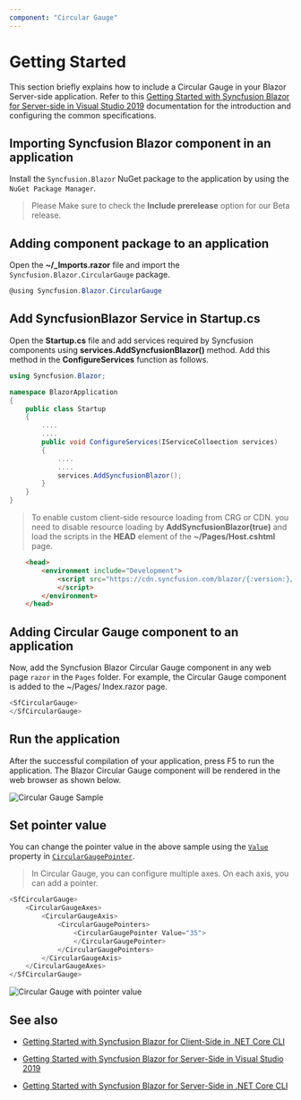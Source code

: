 ```yaml
---
component: "Circular Gauge"
---
```


# Getting Started

This section briefly explains how to include a Circular Gauge in your Blazor Server-side application. Refer to this [Getting Started with Syncfusion Blazor for Server-side in Visual Studio 2019](https://blazor.syncfusion.com/documentation/getting-started/vs-blazor/) documentation for the introduction and configuring the common specifications.

## Importing Syncfusion Blazor component in an application

Install the `Syncfusion.Blazor` NuGet package to the application by using the `NuGet Package Manager`.

> Please Make sure to check the **Include prerelease** option for our Beta release.

## Adding component package to an application

Open the **~/_Imports.razor** file and import the `Syncfusion.Blazor.CircularGauge` package.

```csharp
@using Syncfusion.Blazor.CircularGauge
```

## Add SyncfusionBlazor Service in Startup.cs

Open the **Startup.cs** file and add services required by Syncfusion components using **services.AddSyncfusionBlazor()** method. Add this method in the **ConfigureServices** function as follows.

```csharp
using Syncfusion.Blazor;

namespace BlazorApplication
{
    public class Startup
    {
        ....
        ....
        public void ConfigureServices(IServiceColloection services)
        {
            ....
            ....
            services.AddSyncfusionBlazor();
        }
    }
}
```

> To enable custom client-side resource loading from CRG or CDN. you need to disable resource loading by **AddSyncfusionBlazor(true)** and load the scripts in the **HEAD** element of the **~/Pages/Host.cshtml** page.

```html
    <head>
        <environment include="Development">
            <script src="https://cdn.syncfusion.com/blazor/{:version:}/syncfusion-blazor.min.js">
            </script>
        </environment>
    </head>
```

## Adding Circular Gauge component to an application

Now, add the Syncfusion Blazor Circular Gauge component in any web page `razor` in the `Pages` folder. For example, the Circular Gauge component is added to the ~/Pages/ Index.razor page.

```csharp
<SfCircularGauge>
</SfCircularGauge>
```

## Run the application

After the successful compilation of your application, press F5 to run the application. The Blazor Circular Gauge component will be rendered in the web browser as shown below.

   ![Circular Gauge Sample](./images/getting-components.png)

## Set pointer value

You can change the pointer value in the above sample using the [`Value`](https://help.syncfusion.com/cr/blazor/Syncfusion.Blazor.CircularGauge.CircularGaugePointer.html#Syncfusion_Blazor_CircularGauge_CircularGaugePointer_Value) property in [`CircularGaugePointer`](https://help.syncfusion.com/cr/aspnetcore-blazor/Syncfusion.Blazor.CircularGauge.CircularGaugePointer.html).

> In Circular Gauge, you can configure multiple axes. On each axis, you can add a pointer.

```csharp
<SfCircularGauge>
    <CircularGaugeAxes>
        <CircularGaugeAxis>
            <CircularGaugePointers>
                <CircularGaugePointer Value="35">
                </CircularGaugePointer>
            </CircularGaugePointers>
        </CircularGaugeAxis>
    </CircularGaugeAxes>
</SfCircularGauge>
```

![Circular Gauge with pointer value](./images/getting-pointer.png)

## See also

* [Getting Started with Syncfusion Blazor for Client-Side in .NET Core CLI](https://blazor.syncfusion.com/documentation/getting-started/dotnet-cli-blazor/)

* [Getting Started with Syncfusion Blazor for Server-Side in Visual Studio 2019](https://blazor.syncfusion.com/documentation/getting-started/vs-blazor-server/)

* [Getting Started with Syncfusion Blazor for Server-Side in .NET Core CLI](https://blazor.syncfusion.com/documentation/getting-started/dotnet-cli-blazor-server/)